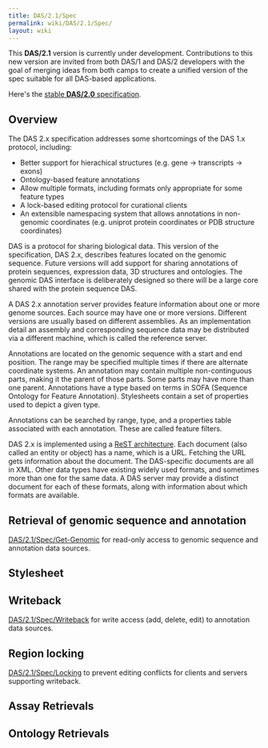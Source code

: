 ```yaml
---
title: DAS/2.1/Spec
permalink: wiki/DAS/2.1/Spec/
layout: wiki
---
```


This **DAS/2.1** version is currently under development. Contributions
to this new version are invited from both DAS/1 and DAS/2 developers
with the goal of merging ideas from both camps to create a unified
version of the spec suitable for all DAS-based applications.

Here's the [stable **DAS/2.0**
specification](http://biodas.org/documents/das2/das2_protocol.html).

Overview
--------

The DAS 2.x specification addresses some shortcomings of the DAS 1.x
protocol, including:

-   Better support for hierachical structures (e.g. gene -&gt;
    transcripts -&gt; exons)
-   Ontology-based feature annotations
-   Allow multiple formats, including formats only appropriate for some
    feature types
-   A lock-based editing protocol for curational clients
-   An extensible namespacing system that allows annotations in
    non-genomic coordinates (e.g. uniprot protein coordinates or PDB
    structure coordinates)

DAS is a protocol for sharing biological data. This version of the
specification, DAS 2.x, describes features located on the genomic
sequence. Future versions will add support for sharing annotations of
protein sequences, expression data, 3D structures and ontologies. The
genomic DAS interface is deliberately designed so there will be a large
core shared with the protein sequence DAS.

A DAS 2.x annotation server provides feature information about one or
more genome sources. Each source may have one or more versions.
Different versions are usually based on different assemblies. As an
implementation detail an assembly and corresponding sequence data may be
distributed via a different machine, which is called the reference
server.

Annotations are located on the genomic sequence with a start and end
position. The range may be specified multiple times if there are
alternate coordinate systems. An annotation may contain multiple
non-continguous parts, making it the parent of those parts. Some parts
may have more than one parent. Annotations have a type based on terms in
SOFA (Sequence Ontology for Feature Annotation). Stylesheets contain a
set of properties used to depict a given type.

Annotations can be searched by range, type, and a properties table
associated with each annotation. These are called feature filters.

DAS 2.x is implemented using a [ReST
architecture](http://www.ics.uci.edu/~fielding/pubs/dissertation/top.htm).
Each document (also called an entity or object) has a name, which is a
URL. Fetching the URL gets information about the document. The
DAS-specific documents are all in XML. Other data types have existing
widely used formats, and sometimes more than one for the same data. A
DAS server may provide a distinct document for each of these formats,
along with information about which formats are available.

Retrieval of genomic sequence and annotation
--------------------------------------------

[DAS/2.1/Spec/Get-Genomic](/wiki/DAS/2.1/Spec/Get-Genomic "wikilink") for
read-only access to genomic sequence and annotation data sources.

Stylesheet
----------

Writeback
---------

[DAS/2.1/Spec/Writeback](/wiki/DAS/2.1/Spec/Writeback "wikilink") for write
access (add, delete, edit) to annotation data sources.

Region locking
--------------

[DAS/2.1/Spec/Locking](/wiki/DAS/2.1/Spec/Locking "wikilink") to prevent
editing conflicts for clients and servers supporting writeback.

Assay Retrievals
----------------

Ontology Retrievals
-------------------
